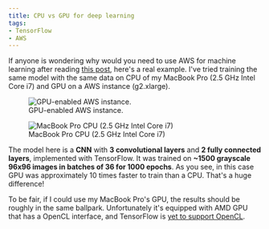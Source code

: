 ```yaml
---
title: CPU vs GPU for deep learning
tags:
- TensorFlow
- AWS
---
```

If anyone is wondering why would you need to use AWS for machine learning after reading [this post](http://navoshta.com/aws-tensorflow/), here's a real example. I've tried training the same model with the same data on CPU of my MacBook Pro (2.5 GHz Intel Core i7) and GPU on a AWS instance (g2.xlarge).<!--more-->

<figure class="align-left" style="width: 300px">
  <img src="{{ base_path }}/images/posts/gpu_vs_cpu-aws.png_" alt="GPU-enabled AWS instance.">
  <figcaption>GPU-enabled AWS instance.</figcaption>
</figure> 

<figure class="align-left" style="width: 300px">
  <img src="{{ base_path }}/images/posts/gpu_vs_cpu-mac.png_" alt="MacBook Pro CPU (2.5 GHz Intel Core i7)">
  <figcaption>MacBook Pro CPU (2.5 GHz Intel Core i7)</figcaption>
</figure> 

The model here is a **CNN** with **3 convolutional layers** and **2 fully connected layers**, implemented with TensorFlow. It was trained on **~1500 grayscale 96x96 images in batches of 36 for 1000 epochs**. As you see, in this case GPU was approximately 10 times faster to train than a CPU. That's a huge difference!

To be fair, if I could use my MacBook Pro's GPU, the results should be roughly in the same ballpark. Unfortunately it's equipped with AMD GPU that has a OpenCL interface, and TensorFlow is [yet to support OpenCL](https://github.com/tensorflow/tensorflow/issues/22).